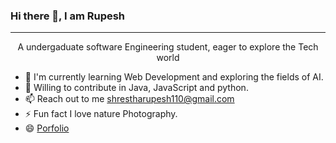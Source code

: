 ### Hi there 👋, I am Rupesh
---------------------------------------------------------------------------------
<p align="center" >
    A undergaduate software Engineering student, eager to explore the Tech world
</p>

- 🌱 I'm currently learning Web Development and exploring the fields of AI.
- 👯 Willing to contribute in Java, JavaScript and python.
- 📫 Reach out to me shrestharupesh110@gmail.com
- ⚡ Fun fact I love nature Photography.
- 😄 [Porfolio](https://heuristic-brahmagupta-e37ae0.netlify.app/?fbclid=IwAR1CX9D95yNvJnJ0JeDd2fkZL619k9tM9f802cHWCO13GjdSUIfiZiHapxs)


<!--
**rupesh110/rupesh110** is a ✨ _special_ ✨ repository because its `README.md` (this file) appears on your GitHub profile.

Here are some ideas to get you started:

- 🔭 I’m currently working on ...
- 🌱 I’m currently learning ...
- 👯 I’m looking to collaborate on ...
- 🤔 I’m looking for help with ...
- 💬 Ask me about ...
- 📫 How to reach me: ...
- 😄 Pronouns: ...
- ⚡ Fun fact: ...
-->
